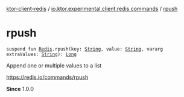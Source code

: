 [ktor-client-redis](../index.md) / [io.ktor.experimental.client.redis.commands](index.md) / [rpush](./rpush.md)

# rpush

`suspend fun `[`Redis`](../io.ktor.experimental.client.redis/-redis/index.md)`.rpush(key: `[`String`](https://kotlinlang.org/api/latest/jvm/stdlib/kotlin/-string/index.html)`, value: `[`String`](https://kotlinlang.org/api/latest/jvm/stdlib/kotlin/-string/index.html)`, vararg extraValues: `[`String`](https://kotlinlang.org/api/latest/jvm/stdlib/kotlin/-string/index.html)`): `[`Long`](https://kotlinlang.org/api/latest/jvm/stdlib/kotlin/-long/index.html)

Append one or multiple values to a list

https://redis.io/commands/rpush

**Since**
1.0.0

